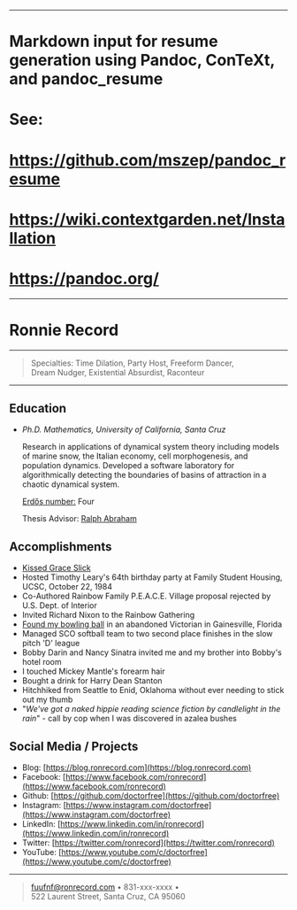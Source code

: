 
---
# Markdown input for resume generation using Pandoc, ConTeXt, and pandoc_resume
# See:
#    https://github.com/mszep/pandoc_resume
#    https://wiki.contextgarden.net/Installation
#    https://pandoc.org/
---

Ronnie Record
=============

----

>  Specialties: Time Dilation, Party Host, Freeform Dancer,\
>  Dream Nudger, Existential Absurdist, Raconteur

----

Education
---------

* *Ph.D. Mathematics, University of California, Santa Cruz*

    Research in applications of dynamical system theory including models
    of marine snow, the Italian economy, cell morphogenesis, and population
    dynamics. Developed a software laboratory for algorithmically detecting the
    boundaries of basins of attraction in a chaotic dynamical system.

    [Erdős number:](https://en.wikipedia.org/wiki/Erd%C5%91s_number) Four

    Thesis Advisor: [Ralph Abraham](https://en.wikipedia.org/wiki/Ralph_Abraham_%28mathematician%29)

Accomplishments
---------------

*  [Kissed Grace Slick](https://blog.ronrecord.com/index.php/2011/07/28/how-i-kissed-grace-slick/)
*  Hosted Timothy Leary's 64th birthday party at Family Student Housing, UCSC, October 22, 1984
*  Co-Authored Rainbow Family P.E.A.C.E. Village proposal rejected by U.S. Dept. of Interior
*  Invited Richard Nixon to the Rainbow Gathering
*  [Found my bowling ball](https://archive.ronrecord.com/Stories/bowling.html) in an abandoned Victorian in Gainesville, Florida
*  Managed SCO softball team to two second place finishes in the slow pitch 'D' league
*  Bobby Darin and Nancy Sinatra invited me and my brother into Bobby's hotel room
*  I touched Mickey Mantle's forearm hair
*  Bought a drink for Harry Dean Stanton
*  Hitchhiked from Seattle to Enid, Oklahoma without ever needing to stick out my thumb
*  "*We've got a naked hippie reading science fiction by candlelight in the rain*" - call by cop when I was discovered in azalea bushes

Social Media / Projects
-----------------------

* Blog: [https://blog.ronrecord.com](https://blog.ronrecord.com)
* Facebook: [https://www.facebook.com/ronrecord](https://www.facebook.com/ronrecord)
* Github: [https://github.com/doctorfree](https://github.com/doctorfree)
* Instagram: [https://www.instagram.com/doctorfree](https://www.instagram.com/doctorfree)
* LinkedIn: [https://www.linkedin.com/in/ronrecord](https://www.linkedin.com/in/ronrecord)
* Twitter: [https://twitter.com/ronrecord](https://twitter.com/ronrecord)
* YouTube: [https://www.youtube.com/c/doctorfree](https://www.youtube.com/c/doctorfree)

----

>  <fuufnf@ronrecord.com> • 831-xxx-xxxx •\
>  522 Laurent Street, Santa Cruz, CA 95060
